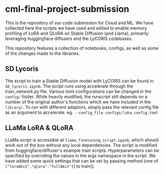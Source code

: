 # cml-final-project-submission

This is the repository of our code submission for Cloud and ML.
We have collected here the scripts we have used and edited to enable memory profiling of LoRA and QLoRA on Stable Diffusion (and Llama), primarily leveraging huggingface diffusers and the LyCORIS codebases.

This repository features a collection of notebooks, configs, as well as some of the changes made to the libraries.


## SD Lycoris 

The script to train a Stable Diffusion model with LyCORIS can be found in `SD_lycoris.ipynb`. The script runs using accelerate through the train_network.py file. 
Various toml configurations can be changed in the `config/` folder.
While heavily modified, the runscript still depends on a number of the original author's functions which we have included in the `library/`. 
To run with different adaptors, simply pass the relevant config file as an argument to accelerate. eg. `--config_file configs/loha_config.toml`

## LLaMa LoRA & QLoRA

LLaMa script is accessible at `llama_finetuning_script.ipynb`, which should work out of the box without any local dependencies. The script is modified from huggingface/diffuser's example train scripts. Hyperparameters can be specified by overriding the values in the args namespace in the script. We have added some quick settings that can be set by passing method (one of `["lora8bit","qlora","full8bit"]`) to train(). 

